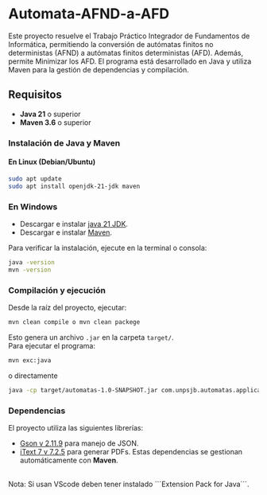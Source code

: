 # Automata-AFND-a-AFD

Este proyecto resuelve el Trabajo Práctico Integrador de Fundamentos de Informática, permitiendo la conversión de autómatas finitos no deterministas (AFND) a autómatas finitos deterministas (AFD). Además, permite Minimizar los AFD. El programa está desarrollado en Java y utiliza Maven para la gestión de dependencias y compilación.

## Requisitos

- **Java 21** o superior
- **Maven 3.6** o superior

### Instalación de Java y Maven

#### En Linux (Debian/Ubuntu)

```sh
sudo apt update
sudo apt install openjdk-21-jdk maven
```
### En Windows
- Descargar e instalar [java 21 JDK](https://www.oracle.com/java/technologies/downloads/).
- Descargar e instalar [Maven](https://maven.apache.org/download.cgi).

Para verificar la instalación, ejecute en la terminal o consola:
```sh
java -version
mvn -version
```
### Compilación y ejecución
Desde la raíz del proyecto, ejecutar:
```sh
mvn clean compile o mvn clean packege
```
Esto genera un archivo ```.jar``` en la carpeta ```target/```.</br>
Para ejecutar el programa:
```sh
mvn exc:java
```
o directamente
```sh
java -cp target/automatas-1.0-SNAPSHOT.jar com.unpsjb.automatas.application.Main
```

### Dependencias
El proyecto utiliza las siguientes librerías:
- [Gson v 2.11.9](https://github.com/google/gson) para manejo de JSON.
- [iText 7 v 7.2.5](https://itextpdf.com/) para generar PDFs.
Estas dependencias se gestionan automáticamente con **Maven**.
</br>
Nota: Si usan VScode deben tener instalado ```Extension Pack for Java```.